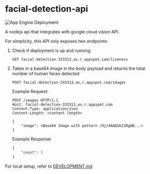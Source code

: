 # facial-detection-api

![App Engine Deployment](https://github.com/yuanshingk/facial-detection-api/actions/workflows/main.yml/badge.svg)

A nodejs api that integrates with google cloud vision API.

For simplicity, this API only exposes two endpoints:

1. Check if deployment is up and running:
    ```
    GET facial-detection-333313.as.r.appspot.com/liveness
    ```
1. Takes in a base64 image in the body payload and returns the total number of human faces detected
    ```
    POST facial-detection-333313.as.r.appspot.com/images
    ```

    Example Request:
    ```
    POST /images HTTP/1.1
    Host: facial-detection-333313.as.r.appspot.com
    Content-Type: application/json
    Content-Length: <content length>

    {
        "image": <Base64 Image with pattern /9j/4AAQSkZJRgAB...>
    }
    ```

    Example Response:
    ```json
    {
        "count": 5
    }
    ```

For local setup, refer to [DEVELOPMENT.md](DEVELOPMENT.md)
